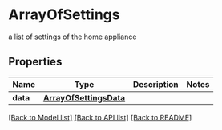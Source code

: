 # ArrayOfSettings

a list of settings of the home appliance
## Properties
Name | Type | Description | Notes
------------ | ------------- | ------------- | -------------
**data** | [**ArrayOfSettingsData**](ArrayOfSettingsData.md) |  | 

[[Back to Model list]](../README.md#documentation-for-models) [[Back to API list]](../README.md#documentation-for-api-endpoints) [[Back to README]](../README.md)


